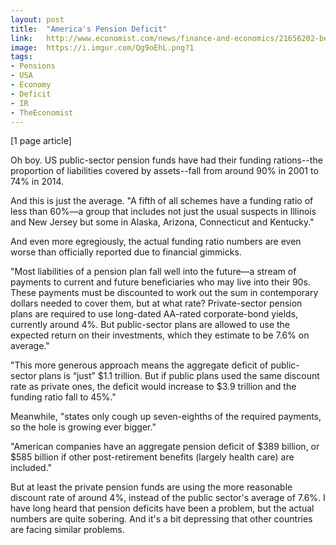 ```yaml
---
layout: post
title:  "America's Pension Deficit"
link:   http://www.economist.com/news/finance-and-economics/21656202-betting-equities-has-not-eliminated-americas-pension-deficit-wishful-thinking
image:  https://i.imgur.com/Qg9oEhL.png?1
tags:
- Pensions
- USA
- Economy
- Deficit
- IR
- TheEconomist
---
```


[1 page article]

Oh boy.  US public-sector pension funds have had their funding rations--the proportion of liabilities covered by assets--fall from around 90% in 2001 to 74% in 2014.

And this is just the average.  "A fifth of all schemes have a funding ratio of less than 60%—a group that includes not just the usual suspects in Illinois and New Jersey but some in Alaska, Arizona, Connecticut and Kentucky."

And even more egregiously, the actual funding ratio numbers are even worse than officially reported due to financial gimmicks.

"Most liabilities of a pension plan fall well into the future—a stream of payments to current and future beneficiaries who may live into their 90s. These payments must be discounted to work out the sum in contemporary dollars needed to cover them, but at what rate? Private-sector pension plans are required to use long-dated AA-rated corporate-bond yields, currently around 4%. But public-sector plans are allowed to use the expected return on their investments, which they estimate to be 7.6% on average."

"This more generous approach means the aggregate deficit of public-sector plans is “just” $1.1 trillion. But if public plans used the same discount rate as private ones, the deficit would increase to $3.9 trillion and the funding ratio fall to 45%."

Meanwhile, "states only cough up seven-eighths of the required payments, so the hole is growing ever bigger."

"American companies have an aggregate pension deficit of $389 billion, or $585 billion if other post-retirement benefits (largely health care) are included."

But at least the private pension funds are using the more reasonable discount rate of around 4%, instead of the public sector's average of 7.6%.  I have long heard that pension deficits have been a problem, but the actual numbers are quite sobering.  And it's a bit depressing that other countries are facing similar problems.